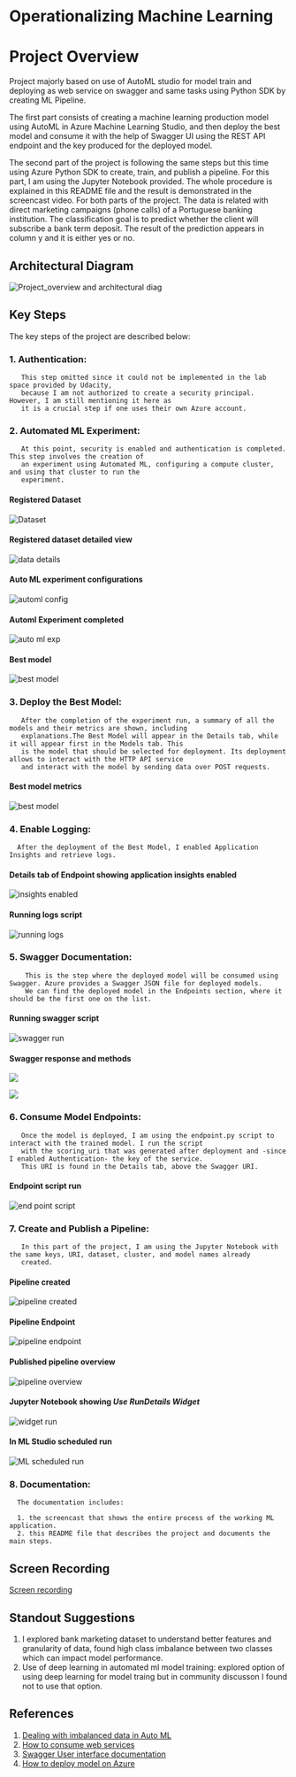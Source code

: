 
# Operationalizing Machine Learning

# Project Overview
Project majorly based on use of AutoML studio for model train and deploying as web service on swagger and same tasks using Python SDK by  creating ML Pipeline.

The first part consists of creating a machine learning production model using AutoML in Azure Machine Learning Studio, and then deploy the best model and consume it with the help of Swagger UI using the REST API endpoint and the key produced for the deployed model.

The second part of the project is following the same steps but this time using Azure Python SDK to create, train, and publish a pipeline. For this part, I am using the Jupyter Notebook provided. The whole procedure is explained in this README file and the result is demonstrated in the screencast video.
For both parts of the project. The data is related with direct marketing campaigns (phone calls) of a Portuguese banking institution. The classification goal is to predict whether the client will subscribe a bank term deposit. The result of the prediction appears in column y and it is either yes or no.


## Architectural Diagram
![Project_overview and architectural diag](https://github.com/AnshuTrivedi/Project-2-Operationalizing-Machine-Learning/blob/master/Images/1.project_overview.png)

## Key Steps

The key steps of the project are described below:

### 1. Authentication:
       This step omitted since it could not be implemented in the lab space provided by Udacity,
       because I am not authorized to create a security principal. However, I am still mentioning it here as
       it is a crucial step if one uses their own Azure account.

### 2. Automated ML Experiment: 
       At this point, security is enabled and authentication is completed. This step involves the creation of
       an experiment using Automated ML, configuring a compute cluster, and using that cluster to run the
       experiment.
       
  #### Registered Dataset
  ![Dataset](https://github.com/AnshuTrivedi/Project-2-Operationalizing-Machine-Learning/blob/master/Images/2.%20registered_dataset.png)

  #### Registered dataset detailed view 
  ![data details](https://github.com/AnshuTrivedi/Project-2-Operationalizing-Machine-Learning/blob/master/Images/3.registered_data_details.png)
   
  #### Auto ML experiment configurations
   ![automl config](https://github.com/AnshuTrivedi/Project-2-Operationalizing-Machine-Learning/blob/master/Images/6.automml_config.png)

  #### Automl Experiment completed
   ![auto ml exp](https://github.com/AnshuTrivedi/Project-2-Operationalizing-Machine-Learning/blob/master/Images/7.automl_exp_completed.png)

  #### Best model 
   ![best model](https://github.com/AnshuTrivedi/Project-2-Operationalizing-Machine-Learning/blob/master/Images/8.best_automl_model.png)

### 3. Deploy the Best Model: 
       After the completion of the experiment run, a summary of all the models and their metrics are shown, including
       explanations.The Best Model will appear in the Details tab, while it will appear first in the Models tab. This
       is the model that should be selected for deployment. Its deployment allows to interact with the HTTP API service 
       and interact with the model by sending data over POST requests.
 #### Best model metrics
 ![best model](https://github.com/AnshuTrivedi/Project-2-Operationalizing-Machine-Learning/blob/master/Images/9.best_model_mterics.png)
      
### 4. Enable Logging: 
      After the deployment of the Best Model, I enabled Application Insights and retrieve logs.
      
  #### Details tab of Endpoint showing application insights enabled
  ![insights enabled](https://github.com/AnshuTrivedi/Project-2-Operationalizing-Machine-Learning/blob/master/Images/11.insights_enabled.png)

  ####  Running logs script
  ![running logs](https://github.com/AnshuTrivedi/Project-2-Operationalizing-Machine-Learning/blob/master/Images/12.logs_details.png)
    

### 5. Swagger Documentation:
        This is the step where the deployed model will be consumed using Swagger. Azure provides a Swagger JSON file for deployed models.
        We can find the deployed model in the Endpoints section, where it should be the first one on the list.
        
   #### Running swagger script
   ![swagger run](https://github.com/AnshuTrivedi/Project-2-Operationalizing-Machine-Learning/blob/master/Images/13.swagger_run.png)

   #### Swagger response and methods
   ![](https://github.com/AnshuTrivedi/Project-2-Operationalizing-Machine-Learning/blob/master/Images/15.swagger_ui.png)

   ![](https://github.com/AnshuTrivedi/Project-2-Operationalizing-Machine-Learning/blob/master/Images/16.swagger_ui_param.png)

### 6. Consume Model Endpoints:
       Once the model is deployed, I am using the endpoint.py script to interact with the trained model. I run the script
       with the scoring_uri that was generated after deployment and -since I enabled Authentication- the key of the service. 
       This URI is found in the Details tab, above the Swagger URI.
       
   #### Endpoint script run
   ![end point script](https://github.com/AnshuTrivedi/Project-2-Operationalizing-Machine-Learning/blob/master/Images/17.endpoint.png)

### 7. Create and Publish a Pipeline: 
       In this part of the project, I am using the Jupyter Notebook with the same keys, URI, dataset, cluster, and model names already 
       created.
      
   #### Pipeline created
   ![pipeline created](https://github.com/AnshuTrivedi/Project-2-Operationalizing-Machine-Learning/blob/master/Images/17.pipeline_created.png)

   #### Pipeline Endpoint 
   ![pipeline endpoint](https://github.com/AnshuTrivedi/Project-2-Operationalizing-Machine-Learning/blob/master/Images/18.pipeline_endpoint.png)

   #### Published pipeline overview 
   ![pipeline overview](https://github.com/AnshuTrivedi/Project-2-Operationalizing-Machine-Learning/blob/master/Images/19.pipline_restendpoint.png)

   #### Jupyter Notebook showing *Use RunDetails Widget*
   ![widget run](https://github.com/AnshuTrivedi/Project-2-Operationalizing-Machine-Learning/blob/master/Images/20.widget_run.png)

   #### In ML Studio scheduled run
   ![ML scheduled run](https://github.com/AnshuTrivedi/Project-2-Operationalizing-Machine-Learning/blob/master/Images/21.mlstudio_runcompleted.png)

### 8. Documentation:
      The documentation includes:
      
      1. the screencast that shows the entire process of the working ML application.
      2. this README file that describes the project and documents the main steps.


## Screen Recording

[Screen recording](https://www.youtube.com/watch?v=ni_Oef4kiKQ)

## Standout Suggestions
1. I explored bank marketing dataset to understand better features and granularity of data, found high class imbalance between two classes which can impact model performance. 
2. Use of deep learning in automated ml model training:  explored option of using deep learning for model traing but in community  discusson I found not to use that option.

## References
1. [Dealing with imbalanced data in Auto ML](https://techcommunity.microsoft.com/t5/azure-ai/dealing-with-imbalanced-data-in-automl/ba-p/1625043)
2. [How to consume web services](https://docs.microsoft.com/en-us/azure/machine-learning/how-to-consume-web-service?tabs=python)
3. [Swagger User interface documentation](https://swagger.io/docs/open-source-tools/swagger-ui/usage/installation/)
4. [How to deploy model on Azure](https://docs.microsoft.com/en-us/azure/machine-learning/how-to-deploy-and-where?tabs=azcli)
